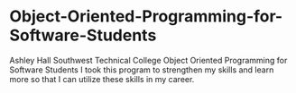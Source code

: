 # Object-Oriented-Programming-for-Software-Students
Ashley Hall
Southwest Technical College
Object Oriented Programming for Software Students
I took this program to strengthen my skills and learn more so that I can utilize these skills in my career.
